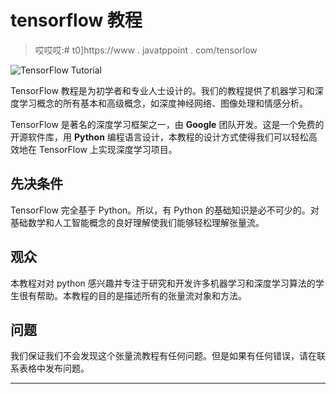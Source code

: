 # tensorflow 教程

> 哎哎哎:# t0]https://www . javatppoint . com/tensorlow

![TensorFlow Tutorial](../Images/96a6b989da1487b178447ebea7fb6da5.png)

TensorFlow 教程是为初学者和专业人士设计的。我们的教程提供了机器学习和深度学习概念的所有基本和高级概念，如深度神经网络、图像处理和情感分析。

TensorFlow 是著名的深度学习框架之一，由 **Google** 团队开发。这是一个免费的开源软件库，用 **Python** 编程语言设计，本教程的设计方式使得我们可以轻松高效地在 TensorFlow 上实现深度学习项目。

## 先决条件

TensorFlow 完全基于 Python。所以，有 Python 的基础知识是必不可少的。对基础数学和人工智能概念的良好理解使我们能够轻松理解张量流。

## 观众

本教程对对 python 感兴趣并专注于研究和开发许多机器学习和深度学习算法的学生很有帮助。本教程的目的是描述所有的张量流对象和方法。

## 问题

我们保证我们不会发现这个张量流教程有任何问题。但是如果有任何错误，请在联系表格中发布问题。

* * *